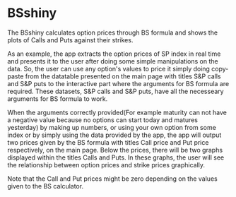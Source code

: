 # BSshiny

The BSshiny calculates option prices through BS formula and shows the plots of Calls and Puts against their strikes.

As an example, the app extracts the option prices of SP index in real time and presents it to the user after doing some simple manipulations on the data. So, the user can use any option's values to price it simply doing copy-paste from the datatable presented on the main page with titles S&P calls and S&P puts to the interactive part where the arguments for BS formula are required. These datasets, S&P calls and S&P puts, have all the necesseary arguments for BS formula to work.

When the arguments correctly provided(For example maturity can not have a negative value because no options can start today and matures yesterday) by making up numbers, or using your own option from some index or by  simply using the data provided by the app, the app will output two prices given by the BS formula with titles Call price and Put price respectively, on the main page. Below the prices, there will be two graphs displayed within the titles Calls and Puts. In these graphs, the user will see the relationship between option prices and strike prices graphically.


Note that the Call and Put prices might be zero depending on the values given to the BS calculator.
